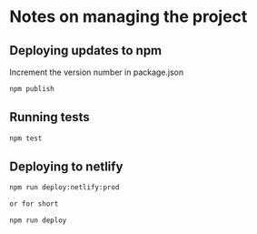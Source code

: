 # Notes on managing the project


## Deploying updates to npm

Increment the version number in package.json

```bash
npm publish
```


## Running tests

```bash
npm test
```

## Deploying to netlify

```bash
npm run deploy:netlify:prod

or for short

npm run deploy
```




